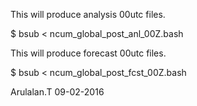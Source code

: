 This will produce analysis 00utc files.

$ bsub < ncum_global_post_anl_00Z.bash

This will produce forecast 00utc files.

$ bsub < ncum_global_post_fcst_00Z.bash

Arulalan.T
09-02-2016

